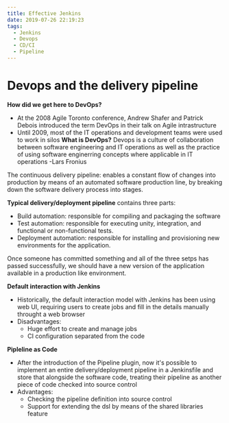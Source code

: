 ```yaml
---
title: Effective Jenkins
date: 2019-07-26 22:19:23
tags:
  - Jenkins
  - Devops
  - CD/CI
  - Pipeline
---
```

# Devops and the delivery pipeline
**How did we get here to DevOps?**
- At the 2008 Agile Toronto conference, Andrew Shafer and Patrick Debois introduced the term DevOps in their talk on Agile intrastructure
- Until 2009, most of the IT operations and development teams were used to work in silos
**What is DevOps?**
Devops is a culture of collaboration between software engineering and IT operations as well as the practice of using
software enginerring concepts where applicable in IT operations -Lars Fronius

The continuous delivery pipeline: enables a constant flow of changes into production by means of an automated
software production line, by breaking down the software delivery process into stages.

**Typical delivery/deployment pipeline** contains three parts:
- Build automation: responsible for compiling and packaging the software
- Test automation: responsible for executing unity, integration, and functional or non-functional tests.
- Deployment automation: responsible for installing and provisioning new environments for the application.

Once someone has committed something and all of the three setps has passed successfully, we should have a new
version of the application available in a production like environment.

**Default interaction with Jenkins**
- Historically, the default interaction model with Jenkins has been using web UI, requiring users to create
jobs and fill in the details manually throught a web browser
- Disadvantages:
  - Huge effort to create and manage jobs
  - CI configuration separated from the code

**Pipleline as Code**
- After the introduction of the Pipeline plugin, now it's possible to implement an entire delivery/deployment
pipeline in a Jenkinsfile and store that alongside the software code, treating their pipeline as another piece 
of code checked into source control
- Advantages:
  - Checking the pipeline definition into source control
  - Support for extending the dsl by means of the shared libraries feature


